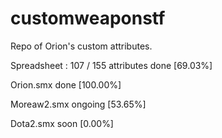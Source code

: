 # customweaponstf
Repo of Orion's custom attributes.

Spreadsheet : 107 / 155 attributes done [69.03%]

Orion.smx done [100.00%]

Moreaw2.smx ongoing [53.65%]

Dota2.smx soon [0.00%]
